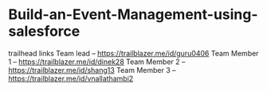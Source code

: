 # Build-an-Event-Management-using-salesforce
trailhead links
Team lead – https://trailblazer.me/id/guru0406
Team Member 1 – https://trailblazer.me/id/dinek28
Team Member 2 – https://trailblazer.me/id/shang13
Team Member 3 – https://trailblazer.me/id/vnallathambi2
